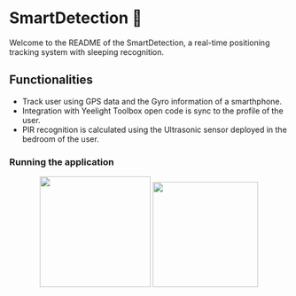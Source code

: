 # SmartDetection 🦿
Welcome to the README of the SmartDetection, a real-time positioning tracking system with sleeping recognition.

## Functionalities
* Track user using GPS data and the Gyro information of a smarthphone. 
* Integration with Yeelight Toolbox open code is sync to the profile of the user.
* PIR recognition is calculated using the Ultrasonic sensor deployed in the bedroom of the user.

### Running the application


<p align="center">
<img src="https://user-images.githubusercontent.com/70687643/151701399-aed6b81f-f011-415e-9341-45e84999b751.gif"  width="200" /> <img src="https://user-images.githubusercontent.com/70687643/151702864-ccbc552c-6a99-47c1-88be-b4a4fb173ec4.png"  width="190" />

</p>
